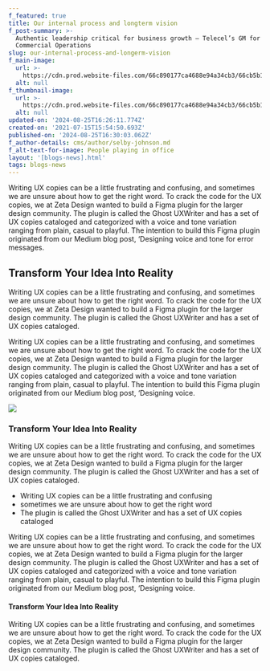 ```yaml
---
f_featured: true
title: Our internal process and longterm vision
f_post-summary: >-
  Authentic leadership critical for business growth – Telecel’s GM for
  Commercial Operations
slug: our-internal-process-and-longerm-vision
f_main-image:
  url: >-
    https://cdn.prod.website-files.com/66c890177ca4688e94a34cb3/66cb5b1e70d8568ff4742359_Awards.jpg
  alt: null
f_thumbnail-image:
  url: >-
    https://cdn.prod.website-files.com/66c890177ca4688e94a34cb3/66cb5b1e70d8568ff4742359_Awards.jpg
  alt: null
updated-on: '2024-08-25T16:26:11.774Z'
created-on: '2021-07-15T15:54:50.693Z'
published-on: '2024-08-25T16:30:03.062Z'
f_author-details: cms/author/selby-johnson.md
f_alt-text-for-image: People playing in office
layout: '[blogs-news].html'
tags: blogs-news
---
```


Writing UX copies can be a little frustrating and confusing, and sometimes we are unsure about how to get the right word. To crack the code for the UX copies, we at Zeta Design wanted to build a Figma plugin for the larger design community. The plugin is called the Ghost UXWriter and has a set of UX copies cataloged and categorized with a voice and tone variation ranging from plain, casual to playful. The intention to build this Figma plugin originated from our Medium blog post, ‘Designing voice and tone for error messages.

Transform Your Idea Into Reality
--------------------------------

Writing UX copies can be a little frustrating and confusing, and sometimes we are unsure about how to get the right word. To crack the code for the UX copies, we at Zeta Design wanted to build a Figma plugin for the larger design community. The plugin is called the Ghost UXWriter and has a set of UX copies cataloged.

Writing UX copies can be a little frustrating and confusing, and sometimes we are unsure about how to get the right word. To crack the code for the UX copies, we at Zeta Design wanted to build a Figma plugin for the larger design community. The plugin is called the Ghost UXWriter and has a set of UX copies cataloged and categorized with a voice and tone variation ranging from plain, casual to playful. The intention to build this Figma plugin originated from our Medium blog post, ‘Designing voice.

![](https://uploads-ssl.webflow.com/66c890177ca4688e94a34cb3/66cb5b23c1be2dc443cf85a1_66c890177ca4688e94a34cbb_blog-thumbnail-2.jpeg)

### Transform Your Idea Into Reality

Writing UX copies can be a little frustrating and confusing, and sometimes we are unsure about how to get the right word. To crack the code for the UX copies, we at Zeta Design wanted to build a Figma plugin for the larger design community. The plugin is called the Ghost UXWriter and has a set of UX copies cataloged.

*   Writing UX copies can be a little frustrating and confusing
*   sometimes we are unsure about how to get the right word
*   The plugin is called the Ghost UXWriter and has a set of UX copies cataloged

Writing UX copies can be a little frustrating and confusing, and sometimes we are unsure about how to get the right word. To crack the code for the UX copies, we at Zeta Design wanted to build a Figma plugin for the larger design community. The plugin is called the Ghost UXWriter and has a set of UX copies cataloged and categorized with a voice and tone variation ranging from plain, casual to playful. The intention to build this Figma plugin originated from our Medium blog post, ‘Designing voice.

#### Transform Your Idea Into Reality

Writing UX copies can be a little frustrating and confusing, and sometimes we are unsure about how to get the right word. To crack the code for the UX copies, we at Zeta Design wanted to build a Figma plugin for the larger design community. The plugin is called the Ghost UXWriter and has a set of UX copies cataloged.
